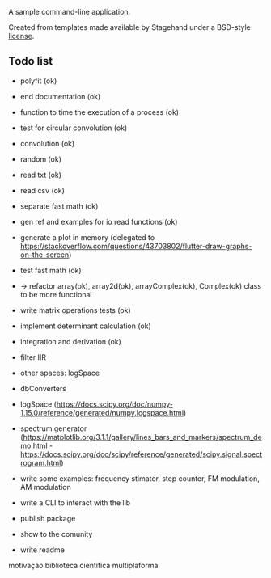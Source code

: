 A sample command-line application.

Created from templates made available by Stagehand under a BSD-style
[license](https://github.com/dart-lang/stagehand/blob/master/LICENSE).

## Todo list
* polyfit (ok)
* end documentation (ok)
* function to time the execution of a process (ok)
* test for circular convolution (ok)
* convolution (ok)
* random (ok)
* read txt (ok)
* read csv (ok)
* separate fast math (ok)
* gen ref and examples for io read functions (ok)
* generate a plot in memory (delegated to https://stackoverflow.com/questions/43703802/flutter-draw-graphs-on-the-screen)
* test fast math (ok)
* -> refactor array(ok), array2d(ok), arrayComplex(ok), Complex(ok) class to be more functional
* write matrix operations tests (ok)
* implement determinant calculation (ok)
* integration and derivation (ok)
* filter IIR
* other spaces: logSpace
* dbConverters
* logSpace (https://docs.scipy.org/doc/numpy-1.15.0/reference/generated/numpy.logspace.html)
* spectrum generator (https://matplotlib.org/3.1.1/gallery/lines_bars_and_markers/spectrum_demo.html - https://docs.scipy.org/doc/scipy/reference/generated/scipy.signal.spectrogram.html)
* write some examples: frequency stimator, step counter, FM modulation, AM modulation
* write a CLI to interact with the lib

* publish package
* show to the comunity
* write readme

motivação
biblioteca cientifica multiplaforma